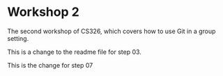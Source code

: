 # Workshop 2

The second workshop of CS326, which covers how to use Git in a group setting.

This is a change to the readme file for step 03.

This is the change for step 07
